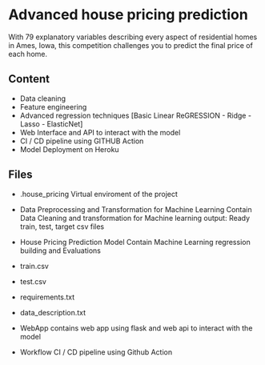 # Advanced house pricing prediction
With 79 explanatory variables describing every aspect of residential homes in Ames, Iowa, 
this competition challenges you to predict the final price of each home.

## Content
- Data cleaning 
- Feature engineering 
- Advanced regression techniques [Basic Linear ReGRESSION - Ridge - Lasso - ElasticNet]
- Web Interface and API to interact with the model
- CI / CD pipeline using GITHUB Action
- Model Deployment on Heroku

## Files 
- .house_pricing
Virtual enviroment of the project

- Data Preprocessing and Transformation for Machine Learning 
Contain Data Cleaning and transformation for Machine learning
output: Ready train, test, target csv files

- House Pricing Prediction Model 
Contain Machine Learning regression building and Evaluations

- train.csv
- test.csv
- requirements.txt
- data_description.txt

- WebApp
contains web app using flask and web api to interact with the model

- Workflow
CI / CD pipeline using Github Action

